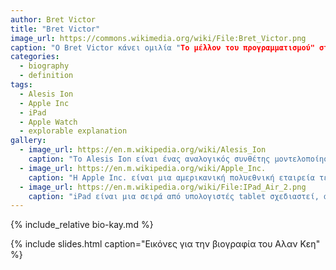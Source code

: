 ```yaml
---
author: Bret Victor
title: "Bret Victor"
image_url: https://commons.wikimedia.org/wiki/File:Bret_Victor.png
caption: "Ο Bret Victor κάνει ομιλία "Το μέλλον του προγραμματισμού" στο συνέδριο του Dropbox DBX στις 9 Ιουλίου 2013"
categories:
  - biography
  - definition
tags:
  - Alesis Ion
  - Apple Inc
  - iPad
  - Apple Watch
  - explorable explanation
gallery:
  - image_url: https://en.m.wikipedia.org/wiki/Alesis_Ion
    caption: "Το Alesis Ion είναι ένας αναλογικός συνθέτης μοντελοποίησης . Παρουσιάστηκε στο κοινό το Summer NAMM του 2002. Σε αντίθεση με το Alesis Andromeda , τον αναλογικό συνθέτη της Alesis, οι ήχοι του συντίθενται χρησιμοποιώντας DSP chip για να μιμούνται τον ήχο των αναλογικών κυκλωμάτων ήχου και των εξαρτημάτω"
  - image_url: https://en.m.wikipedia.org/wiki/Apple_Inc.
    caption: "Η Apple Inc. είναι μια αμερικανική πολυεθνική εταιρεία τεχνολογίας με έδρα στο Cupertino της Καλιφόρνια , η οποία σχεδιάζει, αναπτύσσει και πωλεί καταναλωτικά ηλεκτρονικά είδη , λογισμικό υπολογιστών και διαδικτυακές υπηρεσίες . Θεωρείται μία από τις εταιρείες τεχνολογίας Big Tech , παράλληλα με το Amazon , το Google , τη Microsoft και το Facebook"
  - image_url: https://en.m.wikipedia.org/wiki/File:IPad_Air_2.png
    caption: "iPad είναι μια σειρά από υπολογιστές tablet σχεδιαστεί, αναπτυχθεί και διατίθενται στο εμπόριο από την Apple Inc , η οποία τρέχουν τα iOS και iPadOS λειτουργικά συστήματα κινητών"
---
```


{% include_relative bio-kay.md %}

{% include slides.html caption="Εικόνες για την βιογραφία του Αλαν Κεη" %}
